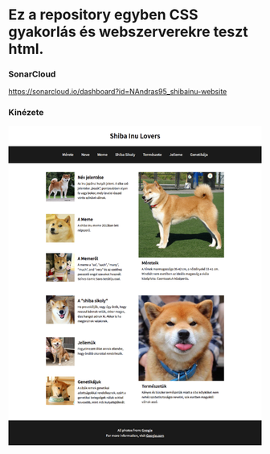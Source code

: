 # Ez a repository egyben CSS gyakorlás és webszerverekre teszt html.

### SonarCloud
https://sonarcloud.io/dashboard?id=NAndras95_shibainu-website

### Kinézete
![Weboldal kinézete](https://github.com/NAndras95/shibainu-website/blob/master/images/website-screenshot.png)
